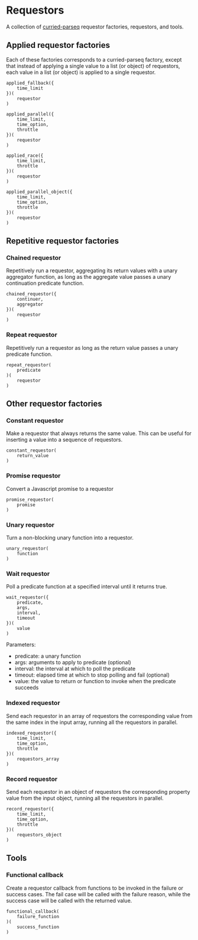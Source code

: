 # Requestors 
A collection of [curried-parseq](https://github.com/jlrwi/curried-parseq) requestor factories, requestors, and tools. 
 
## Applied requestor factories 
Each of these factories corresponds to a curried-parseq factory, except that instead of applying a single value to a list (or object) of requestors, each value in a list (or object) is applied to a single requestor. 
 
    applied_fallback({ 
        time_limit 
    })( 
        requestor 
    ) 
 
    applied_parallel({ 
        time_limit, 
        time_option, 
        throttle 
    })( 
        requestor 
    ) 
 
    applied_race({ 
        time_limit, 
        throttle 
    })( 
        requestor 
    ) 
 
    applied_parallel_object({ 
        time_limit, 
        time_option, 
        throttle 
    })( 
        requestor 
    ) 
 
## Repetitive requestor factories 
 
### Chained requestor 
Repetitively run a requestor, aggregating its return values with a unary aggregator function, as long as the aggregate value passes a unary continuation predicate function. 
 
    chained_requestor({ 
        continuer, 
        aggregator 
    })( 
        requestor 
    ) 
 
### Repeat requestor 
Repetitively run a requestor as long as the return value passes a unary predicate function. 
 
    repeat_requestor( 
        predicate 
    )( 
        requestor 
    ) 
 
## Other requestor factories 
 
### Constant requestor 
Make a requestor that always returns the same value. This can be useful for inserting a value into a sequence of requestors. 
 
    constant_requestor( 
        return_value 
    ) 
 
### Promise requestor 
Convert a Javascript promise to a requestor 
 
    promise_requestor( 
        promise 
    ) 
 
### Unary requestor 
Turn a non-blocking unary function into a requestor. 
 
    unary_requestor( 
        function 
    ) 
 
### Wait requestor 
Poll a predicate function at a specified interval until it returns true. 
 
    wait_requestor({ 
        predicate, 
        args, 
        interval, 
        timeout 
    })( 
        value 
    ) 
 
Parameters: 
- predicate: a unary function 
- args: arguments to apply to predicate (optional) 
- interval: the interval at which to poll the predicate 
- timeout: elapsed time at which to stop polling and fail (optional) 
- value: the value to return or function to invoke when the predicate succeeds 
 
### Indexed requestor 
Send each requestor in an array of requestors the corresponding value from the same index in the input array, running all the requestors in parallel. 
 
    indexed_requestor({ 
        time_limit, 
        time_option, 
        throttle 
    })( 
        requestors_array 
    ) 
 
### Record requestor 
Send each requestor in an object of requestors the corresponding property value from the input object, running all the requestors in parallel. 
 
    record_requestor({ 
        time_limit, 
        time_option, 
        throttle 
    })( 
        requestors_object 
    ) 
 
## Tools 
 
### Functional callback 
Create a requestor callback from functions to be invoked in the failure or success cases. The fail case will be called with the failure reason, while the success case will be called with the returned value. 
 
    functional_callback( 
        failure_function 
    )( 
        success_function 
    ) 
 
